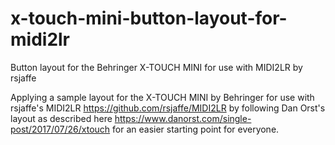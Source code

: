 # x-touch-mini-button-layout-for-midi2lr
Button layout for the Behringer X-TOUCH MINI for use with MIDI2LR by rsjaffe

Applying a sample layout for the X-TOUCH MINI by Behringer for use with rsjaffe's MIDI2LR https://github.com/rsjaffe/MIDI2LR by following Dan Orst's layout as described here https://www.danorst.com/single-post/2017/07/26/xtouch for an easier starting point for everyone.
